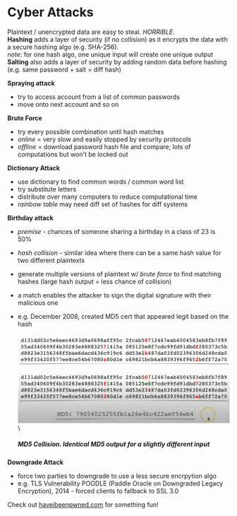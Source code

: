 # Cyber Attacks

Plaintext / unencrypted data are easy to steal. *HORRIBLE*.\
**Hashing** adds a layer of security (if no collision) as it encrypts the data with a secure hashing algo (e.g. SHA-256).\
*note*: for one hash algo, one unique input will create one unique output\
**Salting** also adds a layer of security by adding random data before hashing (e.g. same password + salt = diff hash)

 **Spraying attack**
- try to access account from a list of common passwords
- move onto next account and so on 
    
**Brute Force**
- try every possible combination until hash matches
- *online* = very slow and easily stopped by security protocols
- *offline* = download password hash file and compare; lots of computations but won't be locked out
    
**Dictionary Attack**
- use dictionary to find common words / common word list
- try substitute letters
- distribute over many computers to reduce computational time
- *rainbow table* may need diff set of hashes for diff systems

**Birthday attack**
- *premise* - chances of someone sharing a birthday in a class of 23 is 50%
- *hash collision* - similar idea where there can be a same hash value for two different plaintexts
- generate multiple versions of plaintext w/ *brute force* to find matching hashes (large hash output = less chance of collision)
- a match enables the attacker to sign the digital signature with their malicious one
- e.g. December 2008, created MD5 cert that appeared legit based on the hash

    <img src="md_5_collision.png" alt="md5 collision" width="700"/>\
    ##### *MD5 Collision*. Identical MD5 output for a slightly different input

**Downgrade Attack**
- force two parties to downgrade to use a less secure encrpytion algo
- e.g. TLS Vulnerability POODLE (Paddle Oracle on Downgraded Legacy Encryption), 2014 - forced clients to fallback to SSL 3.0

Check out [haveibeenpwned.com](https://haveibeenpwned.com/) for something fun!

